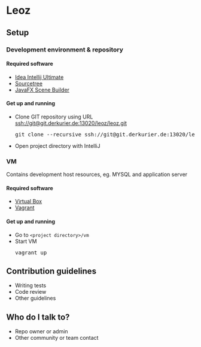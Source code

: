 # Leoz #

## Setup ##

### Development environment & repository ###

#### Required software ####
* [Idea Intellij Ultimate](https://www.jetbrains.com/idea/)
* [Sourcetree](https://www.atlassian.com/software/sourcetree)
* [JavaFX Scene Builder](http://gluonhq.com/open-source/scene-builder/)

#### Get up and running ####
* Clone GIT repository using URL [ssh://git@git.derkurier.de:13020/leoz/leoz.git](ssh://git@git.derkurier.de:13020/leoz/leoz.git)
  <pre>git clone --recursive ssh://git@git.derkurier.de:13020/leoz/leoz.git leoz</pre>
* Open project directory with IntelliJ

### VM ###
Contains development host resources, eg. MYSQL and application server

#### Required software ####
* [Virtual Box](https://www.virtualbox.org)
* [Vagrant](http://www.vagrantup.com)

#### Get up and running ####
* Go to `<project directory>/vm`
* Start VM
  <pre>vagrant up</pre>

## Contribution guidelines ##

* Writing tests
* Code review
* Other guidelines

## Who do I talk to? ##

* Repo owner or admin
* Other community or team contact
